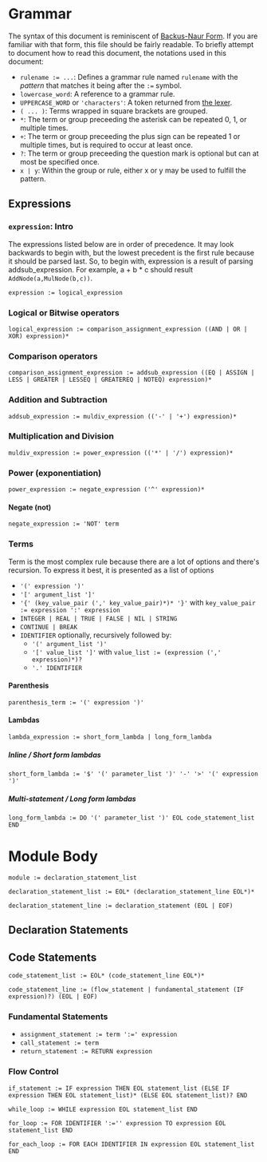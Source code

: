 # Grammar

The syntax of this document is reminiscent of [Backus-Naur Form](http://en.wikipedia.org/wiki/Backus%E2%80%93Naur_Form). If you are familiar with that form, this file should be fairly readable. To briefly attempt to document how to read this document, the notations used in this document:

* `rulename := ...`: Defines a grammar rule named `rulename` with the _pattern_ that matches it being after the `:=` symbol.
* `lowercase_word`: A reference to a grammar rule.
* `UPPERCASE_WORD` or `'characters'`: A token returned from [the lexer](./lexical-syntax.md).
* `( ... )`: Terms wrapped in square brackets are grouped.
* `*`: The term or group preceeding the asterisk can be repeated 0, 1, or multiple times.
* `+`: The term or group preceeding the plus sign can be repeated 1 or multiple times, but is required to occur at least once.
* `?`: The term or group preceeding the question mark is optional but can at most be specified once.
* `x | y`: Within the group or rule, either x or y may be used to fulfill the pattern.

## Expressions

### `expression`: Intro

The expressions listed below are in order of precedence. It may look backwards to begin with, but the lowest precedent is the first rule because it should be parsed last. So, to begin with, expression is a result of parsing addsub_expression. For example, a + b * c should result `AddNode(a,MulNode(b,c))`.

`expression := logical_expression`

### Logical or Bitwise operators

`logical_expression := comparison_assignment_expression ((AND | OR | XOR) expression)*`

### Comparison operators

`comparison_assignment_expression := addsub_expression ((EQ | ASSIGN | LESS | GREATER | LESSEQ | GREATEREQ | NOTEQ) expression)*`

### Addition and Subtraction

`addsub_expression := muldiv_expression (('-' | '+') expression)*`

### Multiplication and Division

`muldiv_expression := power_expression (('*' | '/') expression)*`

### Power (exponentiation)

`power_expression := negate_expression ('^' expression)*`

#### Negate (not)
`negate_expression := 'NOT' term`

### Terms

Term is the most complex rule because there are a lot of options and there's recursion. To express it best, it is presented as a list of options

* `'(' expression ')'`
* `'[' argument_list ']'`
* `'{' (key_value_pair (',' key_value_pair)*)* '}'` with `key_value_pair := expression ':' expression`
* `INTEGER | REAL | TRUE | FALSE | NIL | STRING`
* `CONTINUE | BREAK`
* `IDENTIFIER` optionally, recursively followed by:
  * `'(' argument_list ')'`
  * `'[' value_list ']'` with `value_list := (expression (',' expression)*)?`
  * `'.' IDENTIFIER`

#### Parenthesis
`parenthesis_term := '(' expression ')'`

#### Lambdas
`lambda_expression := short_form_lambda | long_form_lambda`

##### Inline / Short form lambdas
`short_form_lambda := '$' '(' parameter_list ')' '-' '>' '(' expression ')'`

##### Multi-statement / Long form lambdas
`long_form_lambda := DO '(' parameter_list ')' EOL code_statement_list END`

# Module Body

`module := declaration_statement_list`

`declaration_statement_list := EOL* (declaration_statement_line EOL*)*`

`declaration_statement_line := declaration_statement (EOL | EOF)`

## Declaration Statements

## Code Statements

`code_statement_list := EOL* (code_statement_line EOL*)*`

`code_statement_line := (flow_statement | fundamental_statement (IF expression)?) (EOL | EOF)`

### Fundamental Statements

* `assignment_statement := term ':=' expression`
* `call_statement := term`
* `return_statement := RETURN expression`

### Flow Control

`if_statement := IF expression THEN EOL statement_list (ELSE IF expression THEN EOL statement_list)* (ELSE EOL statement_list)? END`

`while_loop := WHILE expression EOL statement_list END`

`for_loop := FOR IDENTIFIER ':='' expression TO expression EOL statement_list END`

`for_each_loop := FOR EACH IDENTIFIER IN expression EOL statement_list END`
